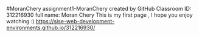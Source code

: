 #MoranChery
assignment1-MoranChery created by GitHub Classroom
ID: 312216930
full name: Moran Chery
This is my first page , I hope you enjoy watching :)
https://sise-web-development-environments.github.io/312216930/